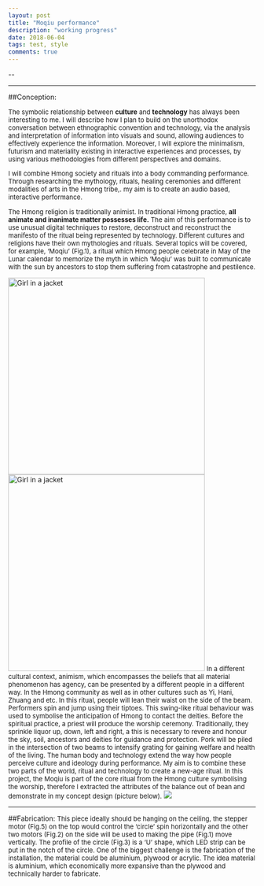 ```yaml
---
layout: post
title: "Moqiu performance"
description: "working progress"
date: 2018-06-04
tags: test, style
comments: true
---
```


--

-----

##Conception:
<font size="2">

The symbolic relationship between **culture** and **technology** has always been interesting to me. I will describe how I plan to build on the unorthodox conversation between ethnographic convention and technology, via the analysis and interpretation of information into visuals and sound, allowing audiences to effectively experience the information. Moreover, I will explore the minimalism, futurism and materiality existing in interactive experiences and processes, by using various methodologies from different perspectives and domains.

I will combine Hmong society and rituals into a body commanding performance. Through researching the mythology, rituals, healing ceremonies and different modalities of arts in the Hmong tribe,. my aim is to create an audio based, interactive performance.

The Hmong religion is traditionally animist. In traditional Hmong practice, **all animate and inanimate matter possesses life.** The aim of this performance is to use unusual digital techniques to restore, deconstruct and reconstruct the manifesto of the ritual being represented by technology. Different cultures and religions have their own mythologies and rituals. Several topics will be covered, for example, ‘Moqiu’ (Fig.1), a ritual which Hmong people celebrate in May of the Lunar calendar to memorize the myth in which ‘Moqiu’ was built to communicate with the sun by ancestors to stop them suffering from catastrophe and pestilence.
</font>

<img src="/friendred_blog/assets/images/moqiu.jpg" alt="Girl in a jacket" width="400">
<img src="/friendred_blog/assets/images/moqiu2.jpg" alt="Girl in a jacket" width="400">

<font size="2">
In a different cultural context, animism, which encompasses the beliefs that all material phenomenon has agency, can be presented by a different people in a different way. In the Hmong community as well as in other cultures such as Yi, Hani, Zhuang and etc. In this ritual, people will lean their waist on the side of the beam. Performers spin and jump using their tiptoes. This swing-like ritual behaviour was used to symbolise the anticipation of Hmong to contact the deities.  Before the spiritual practice, a priest will produce the worship ceremony. Traditionally, they sprinkle liquor up, down, left and right, a this is necessary to revere and honour the sky, soil, ancestors and deities for guidance and protection. Pork will be piled in the intersection of two beams to intensify grating for gaining welfare and health of the living.
</font>

<font size="2">
The human body and technology extend the way how people perceive culture and ideology during performance. My aim is to combine these two parts of the world, ritual and technology to create a new-age ritual. In this project, the Moqiu is part of the core ritual from the Hmong culture symbolising the worship, therefore I extracted the attributes of the balance out of bean and demonstrate in my concept design (picture below).  
</font>

<img src="/friendred_blog/assets/images/scene_2_2.jpg">

-----
##Fabrication:
<font size="2">
This piece ideally should be hanging on the ceiling, the stepper motor (Fig.5) on the top would control the ‘circle’ spin horizontally and the other two motors (Fig.2) on the side will be used to making the pipe (Fig.1) move vertically. The profile of the circle (Fig.3) is a ‘U’ shape, which LED strip can be put in the notch of the circle.
One of the biggest challenge is the fabrication of the installation, the material could be aluminium, plywood or acrylic. The idea material is aluminium, which economically more expansive than the plywood and technically harder to fabricate.
</font>
